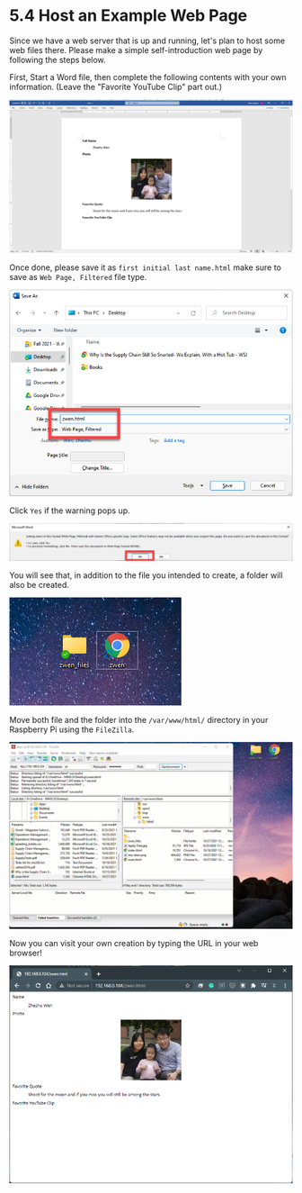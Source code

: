 # 5.4 Host an Example Web Page

Since we have a web server that is up and running, let's plan to host some web files there. Please make a simple self-introduction web page by following the steps below. 

First, Start a Word file, then complete the following contents with your own information. (Leave the "Favorite YouTube Clip" part out.)

![image-20211027121908738](images/image-20211027121908738.png)



Once done, please save it as `first initial last name.html` make sure to save as `Web Page, Filtered` file type. 

![image-20211027121702286](images/image-20211027121702286.png)

Click `Yes` if the warning pops up. 

![image-20211027121805880](images/image-20211027121805880.png)

You will see that, in addition to the file you intended to create, a folder will also be created. 

![image-20211027122208841](images/image-20211027122208841.png)

Move both file and the folder into the `/var/www/html/` directory in your Raspberry Pi using the `FileZilla`. 

![86EE352F-BB29-4592-BE36-852564509E83](images/86EE352F-BB29-4592-BE36-852564509E83.GIF)



Now you can visit your own creation by typing the URL in your web browser!

![image-20211027122545984](images/image-20211027122545984.png)

